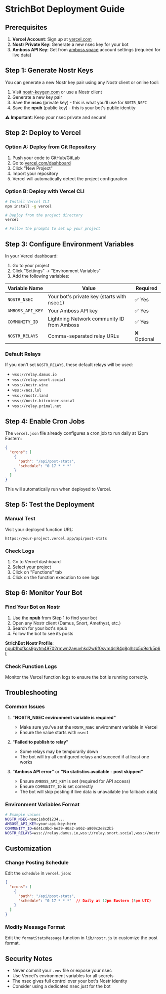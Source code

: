 # StrichBot Deployment Guide

## Prerequisites

1. **Vercel Account**: Sign up at [vercel.com](https://vercel.com)
2. **Nostr Private Key**: Generate a new nsec key for your bot
3. **Amboss API Key**: Get from [amboss.space](https://amboss.space) account settings (required for live data)

## Step 1: Generate Nostr Keys

You can generate a new Nostr key pair using any Nostr client or online tool:

1. Visit [nostr-keygen.com](https://nostr-keygen.com) or use a Nostr client
2. Generate a new key pair
3. Save the **nsec** (private key) - this is what you'll use for `NOSTR_NSEC`
4. Save the **npub** (public key) - this is your bot's public identity

⚠️ **Important**: Keep your nsec private and secure!

## Step 2: Deploy to Vercel

### Option A: Deploy from Git Repository

1. Push your code to GitHub/GitLab
2. Go to [vercel.com/dashboard](https://vercel.com/dashboard)
3. Click "New Project"
4. Import your repository
5. Vercel will automatically detect the project configuration

### Option B: Deploy with Vercel CLI

```bash
# Install Vercel CLI
npm install -g vercel

# Deploy from the project directory
vercel

# Follow the prompts to set up your project
```

## Step 3: Configure Environment Variables

In your Vercel dashboard:

1. Go to your project
2. Click "Settings" → "Environment Variables"
3. Add the following variables:

| Variable Name | Value | Required |
|---------------|-------|----------|
| `NOSTR_NSEC` | Your bot's private key (starts with nsec1) | ✅ Yes |
| `AMBOSS_API_KEY` | Your Amboss API key | ✅ Yes |
| `COMMUNITY_ID` | Lightning Network community ID from Amboss | ✅ Yes |
| `NOSTR_RELAYS` | Comma-separated relay URLs | ❌ Optional |

### Default Relays

If you don't set `NOSTR_RELAYS`, these default relays will be used:
- `wss://relay.damus.io`
- `wss://relay.snort.social`
- `wss://nostr.wine`
- `wss://nos.lol`
- `wss://nostr.land`
- `wss://nostr.bitcoiner.social`
- `wss://relay.primal.net`

## Step 4: Enable Cron Jobs

The `vercel.json` file already configures a cron job to run daily at 12pm Eastern:

```json
{
  "crons": [
    {
      "path": "/api/post-stats",
      "schedule": "0 17 * * *"
    }
  ]
}
```

This will automatically run when deployed to Vercel.

## Step 5: Test the Deployment

### Manual Test

Visit your deployed function URL:
```
https://your-project.vercel.app/api/post-stats
```

### Check Logs

1. Go to Vercel dashboard
2. Select your project
3. Click on "Functions" tab
4. Click on the function execution to see logs

## Step 6: Monitor Your Bot

### Find Your Bot on Nostr

1. Use the **npub** from Step 1 to find your bot
2. Open any Nostr client (Damus, Snort, Amethyst, etc.)
3. Search for your bot's npub
4. Follow the bot to see its posts

**StrichBot Nostr Profile**: [npub1hxfkcs9gvtm49702rmwn2aeuvhkd2w6f0svm4sl84g8glhzx5u9srk5p6t](https://jumble.social/users/npub1hxfkcs9gvtm49702rmwn2aeuvhkd2w6f0svm4sl84g8glhzx5u9srk5p6t)

### Check Function Logs

Monitor the Vercel function logs to ensure the bot is running correctly.

## Troubleshooting

### Common Issues

1. **"NOSTR_NSEC environment variable is required"**
   - Make sure you've set the `NOSTR_NSEC` environment variable in Vercel
   - Ensure the value starts with `nsec1`

2. **"Failed to publish to relay"**
   - Some relays may be temporarily down
   - The bot will try all configured relays and succeed if at least one works

3. **"Amboss API error"** or **"No statistics available - post skipped"**
   - Ensure `AMBOSS_API_KEY` is set (required for API access)
   - Ensure `COMMUNITY_ID` is set correctly
   - The bot will skip posting if live data is unavailable (no fallback data)

### Environment Variables Format

```bash
# Example values
NOSTR_NSEC=nsec1abcd1234...
AMBOSS_API_KEY=your-api-key-here
COMMUNITY_ID=6d41c0bd-6e39-40a2-a062-a809c2e8c2b5
NOSTR_RELAYS=wss://relay.damus.io,wss://relay.snort.social,wss://nostr.wine,wss://nos.lol,wss://nostr.land,wss://nostr.bitcoiner.social,wss://relay.primal.net
```

## Customization

### Change Posting Schedule

Edit the `schedule` in `vercel.json`:

```json
{
  "crons": [
    {
      "path": "/api/post-stats",
      "schedule": "0 17 * * *"  // Daily at 12pm Eastern (5pm UTC)
    }
  ]
}
```

### Modify Message Format

Edit the `formatStatsMessage` function in `lib/nostr.js` to customize the post format.

## Security Notes

- Never commit your `.env` file or expose your nsec
- Use Vercel's environment variables for all secrets
- The nsec gives full control over your bot's Nostr identity
- Consider using a dedicated nsec just for the bot